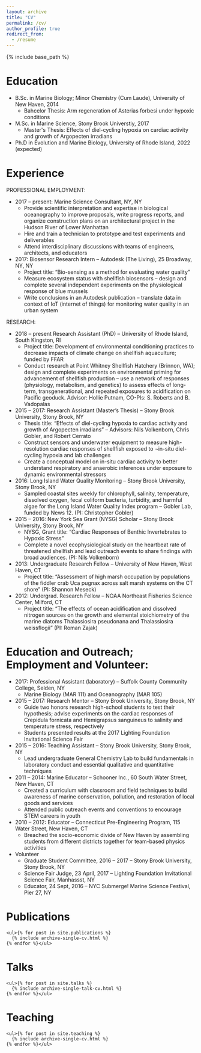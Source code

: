 ```yaml
---
layout: archive
title: "CV"
permalink: /cv/
author_profile: true
redirect_from:
  - /resume
---
```


{% include base_path %}

Education
======
* B.Sc. in Marine Biology; Minor Chemistry (Cum Laude), University of New Haven, 2014
  * Bahcelor Thesis: Arm regeneration of Asterias forbesi under hypoxic conditions
* M.Sc. in Marine Science, Stony Brook Universtiy, 2017
  * Master's Thesis: Effects of diel-cycling hypoxia on cardiac activity and growth of Argopecten irradians
* Ph.D in Evolution and Marine Biology, University of Rhode Island, 2022 (expected)

Experience
======
PROFESSIONAL EMPLOYMENT:
* 2017 – present: Marine Science Consultant, NY, NY
  *	Provide scientific interpretation and expertise in biological oceanography to improve proposals, write progress reports, and organize construction plans on an architectural project in the Hudson River of Lower Manhattan
  *	Hire and train a technician to prototype and test experiments and deliverables
  *	Attend interdisciplinary discussions with teams of engineers, architects, and educators
* 2017: Biosensor Research Intern – Autodesk (The Living), 25 Broadway, NY, NY
  *	Project title: “Bio-sensing as a method for evaluating water quality”
  *	Measure ecosystem status with shellfish biosensors – design and complete several independent experiments on the physiological response of blue mussels
  *	Write conclusions in an Autodesk publication – translate data in context of IoT (internet of things) for monitoring water quality in an urban system

RESEARCH:
* 2018 – present  Research Assistant (PhD) – University of Rhode Island, South Kingston, RI
  * Project title: Development of environmental conditioning practices to decrease impacts of climate change on shellfish aquaculture; funded by FFAR
  * Conduct research at Point Whitney Shellfish Hatchery (Brinnon, WA); design and complete experiments on environmental priming for advancement of shellfish production – use a network of responses (physiology, metabolism, and genetics) to assess effects of long-term, transgenerational, and repeated exposures to acidification on Pacific geoduck. Advisor: Hollie Putnam, CO-PIs: S. Roberts and B. Vadopalas
* 2015 – 2017: Research Assistant (Master’s Thesis) – Stony Brook University, Stony Brook, NY
  *	Thesis title: “Effects of diel-cycling hypoxia to cardiac activity and growth of   Argopecten irradians” – Advisors: Nils Volkenborn, Chris Gobler, and Robert Cerrato
  *	Construct sensors and underwater equipment to measure high-resolution cardiac responses of shellfish exposed to ¬in-situ diel-cycling hypoxia and lab challenges
  *	Create a conceptual model on in-situ cardiac activity to better understand respiratory and anaerobic inferences under exposure to dynamic environmental stressors
* 2016: Long Island Water Quality Monitoring – Stony Brook University, Stony Brook, NY
  *	Sampled coastal sites weekly for chlorophyll, salinity, temperature, dissolved oxygen, fecal coliform bacteria, turbidity, and harmful algae for the Long Island Water Quality Index program – Gobler Lab, funded by News 12. (PI: Christopher Gobler)
* 2015 – 2016:  New York Sea Grant (NYSG) Scholar – Stony Brook University, Stony Brook, NY
  * NYSG, Grant title: “Cardiac Responses of Benthic Invertebrates to Hypoxic Stress”
  *	Complete a novel ecophysiological study on the heartbeat rate of threatened shellfish and lead outreach events to share findings with broad audiences. (PI: Nils Volkenborn)
* 2013: Undergraduate Research Fellow – University of New Haven, West Haven, CT
  *	Project title: “Assessment of high marsh occupation by populations of the fiddler crab Uca pugnax across salt marsh systems on the CT shore” (PI: Shannon Meseck)
* 2012: Undergrad. Research Fellow – NOAA Northeast Fisheries Science Center, Milford, CT
  *	Project title: “The effects of ocean acidification and dissolved nitrogen sources on the growth and elemental stoichiometry of the marine diatoms Thalassiosira pseudonana and Thalassiosira weissflogii” (PI: Roman Zajak)

Education and Outreach; Employment and Volunteer:
======
* 2017: Professional Assistant (laboratory) – Suffolk County Community College, Selden, NY
  *	Marine Biology (MAR 111) and Oceanography (MAR 105)
* 2015 – 2017: Research Mentor – Stony Brook University, Stony Brook, NY
  *	Guide two honors research high-school students to test their hypothesis; advise experiments on the cardiac responses of Crepidula fornicata and Hemigrapsus sanguineus to salinity and temperature stress, respectively
  *	Students presented results at the 2017 Lighting Foundation Invitational Science Fair
* 2015 – 2016: Teaching Assistant – Stony Brook University, Stony Brook, NY
  *	Lead undergraduate General Chemistry Lab to build fundamentals in laboratory conduct and essential qualitative and quantitative techniques
* 2011 – 2014: Marine Educator – Schooner Inc., 60 South Water Street, New Haven, CT
  *	Created a curriculum with classroom and field techniques to build awareness of marine conservation, pollution, and restoration of local goods and services
  *	Attended public outreach events and conventions to encourage STEM careers in youth
* 2010 – 2012:  Educator – Connecticut Pre-Engineering Program, 115 Water Street, New Haven, CT
  *	Breached the socio-economic divide of New Haven by assembling students from different districts together for team-based physics activities
* Volunteer
  * Graduate Student Committee, 2016 –  2017 – Stony Brook University, Stony Brook, NY
  * Science Fair Judge, 23 April, 2017   – Lighting Foundation Invitational Science Fair, Manhassst, NY
  * Educator, 24 Sept, 2016    – NYC Submerge! Marine Science Festival, Pier 27, NY

Publications
======
    <ul>{% for post in site.publications %}
      {% include archive-single-cv.html %}
    {% endfor %}</ul>

Talks
======
    <ul>{% for post in site.talks %}
      {% include archive-single-talk-cv.html %}
    {% endfor %}</ul>

Teaching
======
    <ul>{% for post in site.teaching %}
      {% include archive-single-cv.html %}
    {% endfor %}</ul>
